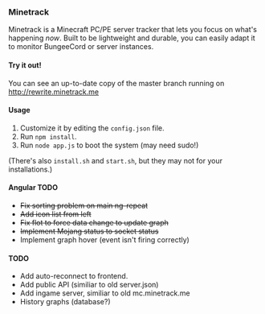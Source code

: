 ### Minetrack 
Minetrack is a Minecraft PC/PE server tracker that lets you focus on what's happening *now*. 
Built to be lightweight and durable, you can easily adapt it to monitor BungeeCord or server instances.

#### Try it out!
You can see an up-to-date copy of the master branch running on http://rewrite.minetrack.me

#### Usage
1. Customize it by editing the ```config.json``` file.
2. Run ```npm install```.
2. Run ```node app.js``` to boot the system (may need sudo!)

(There's also ```install.sh``` and ```start.sh```, but they may not for your installations.)

#### Angular TODO
 - ~~Fix sorting problem on main ng-repeat~~
 - ~~Add icon list from left~~
 - ~~Fix flot to force data change to update graph~~
 - ~~Implement Mojang status to socket status~~
 - Implement graph hover (event isn't firing correctly)

#### TODO
- Add auto-reconnect to frontend.
- Add public API (similiar to old server.json)
- Add ingame server, similiar to old mc.minetrack.me
- History graphs (database?)

